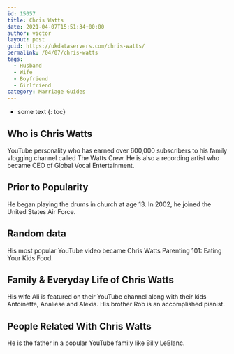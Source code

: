 ```yaml
---
id: 15057
title: Chris Watts
date: 2021-04-07T15:51:34+00:00
author: victor
layout: post
guid: https://ukdataservers.com/chris-watts/
permalink: /04/07/chris-watts
tags:
  - Husband
  - Wife
  - Boyfriend
  - Girlfriend
category: Marriage Guides
---
```


* some text
{: toc}


## Who is Chris Watts



YouTube personality who has earned over 600,000 subscribers to his family vlogging channel called The Watts Crew. He is also a recording artist who became CEO of Global Vocal Entertainment. 

                
                
                
## Prior to Popularity



He began playing the drums in church at age 13. In 2002, he joined the United States Air Force.

                
                
                
## Random data



His most popular YouTube video became Chris Watts Parenting 101: Eating Your Kids Food.

                
                
                
## Family & Everyday Life of Chris Watts



His wife Ali is featured on their YouTube channel along with their kids Antoinette, Analiese and Alexia. His brother Rob is an accomplished pianist.

                
                
                
## People Related With Chris Watts



He is the father in a popular YouTube family like Billy LeBlanc.

                
              
            
          
          
          